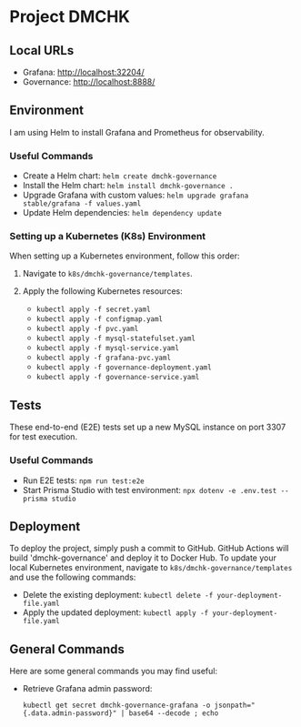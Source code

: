 # Project DMCHK

## Local URLs

- Grafana: [http://localhost:32204/](http://localhost:32204/)
- Governance: [http://localhost:8888/](http://localhost:8888/)

## Environment

I am using Helm to install Grafana and Prometheus for observability.

### Useful Commands

- Create a Helm chart: `helm create dmchk-governance`
- Install the Helm chart: `helm install dmchk-governance .`
- Upgrade Grafana with custom values: `helm upgrade grafana stable/grafana -f values.yaml`
- Update Helm dependencies: `helm dependency update`

### Setting up a Kubernetes (K8s) Environment

When setting up a Kubernetes environment, follow this order:

1. Navigate to `k8s/dmchk-governance/templates`.
2. Apply the following Kubernetes resources:

   - `kubectl apply -f secret.yaml`
   - `kubectl apply -f configmap.yaml`
   - `kubectl apply -f pvc.yaml`
   - `kubectl apply -f mysql-statefulset.yaml`
   - `kubectl apply -f mysql-service.yaml`
   - `kubectl apply -f grafana-pvc.yaml`
   - `kubectl apply -f governance-deployment.yaml`
   - `kubectl apply -f governance-service.yaml`

## Tests

These end-to-end (E2E) tests set up a new MySQL instance on port 3307 for test execution.

### Useful Commands

- Run E2E tests: `npm run test:e2e`
- Start Prisma Studio with test environment: `npx dotenv -e .env.test -- prisma studio`

## Deployment

To deploy the project, simply push a commit to GitHub. GitHub Actions will build 'dmchk-governance' and deploy it to Docker Hub. To update your local Kubernetes environment, navigate to `k8s/dmchk-governance/templates` and use the following commands:

- Delete the existing deployment: `kubectl delete -f your-deployment-file.yaml`
- Apply the updated deployment: `kubectl apply -f your-deployment-file.yaml`

## General Commands

Here are some general commands you may find useful:

- Retrieve Grafana admin password:
  ```shell
  kubectl get secret dmchk-governance-grafana -o jsonpath="{.data.admin-password}" | base64 --decode ; echo
  ```

